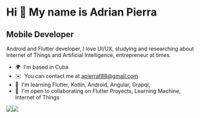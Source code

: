 Hi 👋 My name is Adrian Pierra
==============================

Mobile Developer
----------------

Android and Flutter developer, I love UI/UX, studying and researching about Internet of Things and Artificial Intelligence, entrepreneur at times.

* 🌍  I'm based in Cuba
* ✉️  You can contact me at [apierraf88@gmail.com](mailto:apierraf88@gmail.com)
* 🧠  I'm learning Flutter, Kotlin, Android, Angular, Grapql,
* 🤝  I'm open to collaborating on Flutter Proyects, Learning Machine, Internet of Things

<a href="https://www.twitter.com/apf_dev" target="_blank" rel="noreferrer"><img
src="https://img.shields.io/twitter/follow/apf_dev?logo=twitter&style=for-the-badge&color=0891b2&labelColor=1c1917"
/></a><a href="https://www.github.com/apierraf" target="_blank" rel="noreferrer"><img
src="https://img.shields.io/github/followers/apierraf?logo=github&style=for-the-badge&color=0891b2&labelColor=1c1917" /></a>

